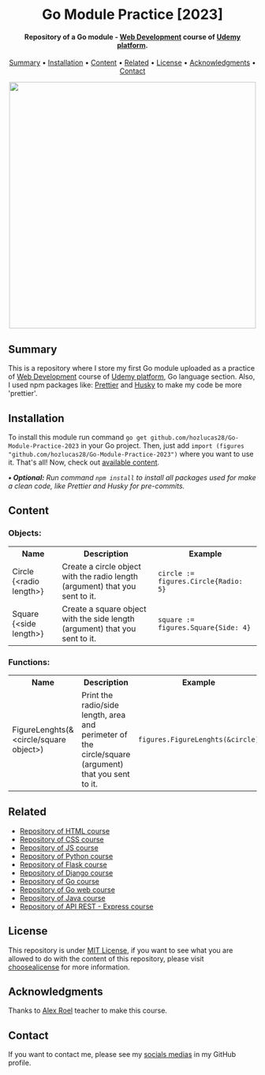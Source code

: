<h1 align="center">
    Go Module Practice [2023]
</h1>

<h4 align="center">
    Repository of a Go module - <a href="https://www.udemy.com/course/programacion-desarrollo-web/" target="_blank">Web Development<a> course of <a href="https://www.udemy.com/" target="_blank">Udemy platform</a>.
</h4>

<p align="center">
    <a href="#----summary">Summary</a> •
    <a href="#----installation">Installation</a> •
    <a href="#----content">Content</a> •
    <a href="#----related">Related</a> •
    <a href="#----license">License</a> •
    <a href="#----acknowledgments">Acknowledgments</a> •
    <a href="#----contact">Contact</a>
</p>

<p align="center">
    <img src="https://user-images.githubusercontent.com/88015479/216840486-136437b4-1608-4fe0-908f-a1d071c59fe4.png" width="500">
</p>

<h2>
    Summary
</h2>
<p>
    This is a repository where I store my first Go module uploaded as a practice of <a href="https://www.udemy.com/course/programacion-desarrollo-web/" target="_blank">Web Development<a> course of <a href="https://www.udemy.com/" target="_blank">Udemy platform</a>, Go language section. Also, I used npm packages like: <a href="https://prettier.io/" target="_blank">Prettier</a> and <a href="https://github.com/typicode/husky" target="_blank">Husky</a> to make my code be more 'prettier'.
</p>

<h2>
    Installation
</h2>
<p>
    To install this module run command <code>go get github.com/hozlucas28/Go-Module-Practice-2023</code> in your Go project. Then, just add <code>import (figures "github.com/hozlucas28/Go-Module-Practice-2023")</code> where you want to use it. That's all! Now, check out <a href="#----content" target="_blank">available content</a>.
</p>

<p>
    <i>
        <strong>• Optional:</strong>
        Run command <code>npm install</code> to install all packages used for make a clean code, like Prettier and Husky for pre-commits.
    </i>
</p>

<h2>
    Content
</h2>
<p>
    <h3>
        Objects:
    </h3>
    <table>
		<tr>
			<th>Name</th>
			<th>Description</th>
			<th>Example</th>
		</tr>
		<tr>
			<td>Circle {&lt;radio length&gt;}</td>
			<td>Create a circle object with the radio length (argument) that you sent to it.</td>
            <td><code>circle := figures.Circle{Radio: 5}</code></td>
		</tr>
		<tr>
			<td>Square {&lt;side length&gt;}</td>
			<td>Create a square object with the side length (argument) that you sent to it.</td>
			<td><code>square := figures.Square{Side: 4}</code></td>
		</tr>
    </table>
    <h3>
        Functions:
    </h3>
    <table>
		<tr>
			<th>Name</th>
			<th>Description</th>
			<th>Example</th>
		</tr>
		<tr>
			<td>FigureLenghts(&&lt;circle/square object&gt;)</td>
			<td>Print the radio/side length, area and perimeter of the circle/square (argument) that you sent to it.</td>
            <td><code>figures.FigureLenghts(&circle)</code></td>
		</tr>
    </table>
</p>

<h2>
    Related
</h2>
<p>
    <ul>    
        <li>
            <a href="https://github.com/hozlucas28/HTML-Course-2022" target="_blank">Repository of HTML course</a>
        </li>
        <li>
            <a href="https://github.com/hozlucas28/CSS-Course-2022" target="_blank">Repository of CSS course</a>
        </li>
        <li>
            <a href="https://github.com/hozlucas28/JS-Course-2022" target="_blank">Repository of JS course</a>
        </li>
        <li>
            <a href="https://github.com/hozlucas28/Python-Course-2022" target="_blank">Repository of Python course</a>
        </li>
        <li>
            <a href="https://github.com/hozlucas28/Flask-Course-2022" target="_blank">Repository of Flask course</a>
        </li>
        <li>
            <a href="https://github.com/hozlucas28/Django-Course-2022" target="_blank">Repository of Django course</a>
        </li>
        <li>
            <a href="https://github.com/hozlucas28/Go-Course-2023" target="_blank">Repository of Go course</a>
        </li>
        <li>
            <a href="https://github.com/hozlucas28/Go-Web-Course-2023" target="_blank">Repository of Go web course</a>
        </li>
        <li>
            <a href="https://github.com/hozlucas28/Java-Course-2023" target="_blank">Repository of Java course</a>
        </li>
        <li>
            <a href="https://github.com/hozlucas28/API-Rest-Express-Course-2022" target="_blank">Repository of API REST - Express course</a>
        </li>
    </ul>
</p>

<h2>
    License
</h2>
<p>
    This repository is under <a href="./LICENSE" target="_blank">MIT License</a>, if you want to see what you are allowed to do with the content of this repository, please visit <a href="https://choosealicense.com/licenses/" target="_blank">choosealicense</a> for more information.
</p>

<h2>
    Acknowledgments
</h2>
<p>
    Thanks to <a href="https://www.udemy.com/user/alex-roel/" target="_blank">Alex Roel</a> teacher to make this course.
</p>

<h2>
    Contact
</h1>
<p>
    If you want to contact me, please see my <a href="https://github.com/hozlucas28" target="_blank">socials medias</a> in my GitHub profile.
</p>

